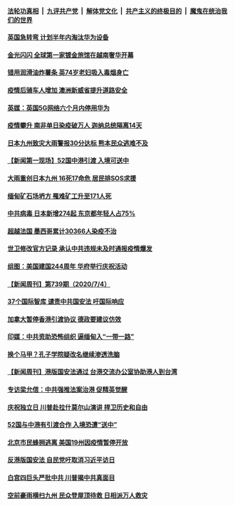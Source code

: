 ####  [法轮功真相](../../../../basic/blob/master/README.md?t=07060331) &nbsp;|&nbsp; [九评共产党](../../../../9ping.md/blob/master/README.md?t=07060331) &nbsp;|&nbsp; [解体党文化](../../../../jtdwh.md/blob/master/README.md?t=07060331)  &nbsp;|&nbsp; [共产主义的终极目的](../../../../gczydzjmd.md/blob/master/README.md?t=07060331) &nbsp;|&nbsp; [魔鬼在统治我们的世界](../../../../mgztzwmdsj.md/blob/master/README.md?t=07060331) 

#### [英国急转弯 计划半年内淘汰华为设备](../pages/prog202/a102886668.md?t=07060331) 


#### [金光闪闪 全球第一家镀金旅馆在越南奢华开幕](../pages/prog202/a102886532.md?t=07060331) 

#### [错用润滑油炸薯条 英74岁老妇吸入毒烟身亡](../pages/prog202/a102886596.md?t=07060331) 

#### [疫情后骑车人增加 澳洲新威省提升道路安全](../pages/prog202/a102886643.md?t=07060331) 

#### [英媒：英国5G网络六个月内停用华为](../pages/prog202/a102886625.md?t=07060331) 

#### [疫情攀升 南非单日染疫破万人 迦纳总统隔离14天](../pages/prog202/a102886526.md?t=07060331) 

#### [日本九州致灾大雨警报30分达标  熊本民众逃难不及](../pages/prog202/a102886506.md?t=07060331) 

#### [【新闻第一现场】52国中港引渡 入境可送中](../pages/prog202/a102886487.md?t=07060331) 

#### [大雨重创日本九州 16死17命危 居民排SOS求援](../pages/prog202/a102886446.md?t=07060331) 

#### [缅甸矿石场坍方 罹难矿工升至171人死](../pages/prog202/a102886423.md?t=07060331) 

#### [中共病毒 日本新增274起 东京都年轻人占75%](../pages/prog202/a102886397.md?t=07060331) 

#### [超越法国 墨西哥累计30366人染疫不治](../pages/prog202/a102886387.md?t=07060331) 

#### [世卫修改官方记录 承认中共违规未及时通报疫情爆发](../pages/prog202/a102886156.md?t=07060331) 

#### [组图：美国建国244周年 华府举行庆祝活动](../pages/prog202/a102886328.md?t=07060331) 

#### [【新闻周刊】第739期（2020/7/4）](../pages/prog202/a102886299.md?t=07060331) 


#### [37个国际智库 谴责中共国安法 吁国际响应](../pages/prog202/a102886250.md?t=07060331) 

#### [加拿大暂停香港引渡协议 德政要建议仿效](../pages/prog202/a102886248.md?t=07060331) 

#### [印媒：中共资助恐怖组织 逼缅甸入“一带一路”](../pages/prog202/a102886244.md?t=07060331) 

#### [换个马甲？孔子学院疑改名继续渗透洗脑](../pages/prog202/a102886220.md?t=07060331) 

#### [【新闻周刊】港版国安法通过 台港交流办公室协助港人到台湾](../pages/prog202/a102886201.md?t=07060331) 

#### [专访梁允信：中共强推法案治港 促精英觉醒](../pages/prog202/a102886194.md?t=07060331) 


#### [庆祝独立日 川普赴拉什莫尔山演讲 捍卫历史和自由](../pages/prog202/a102885943.md?t=07060331) 

#### [52国与中港有引渡合作 入境恐遭“送中”](../pages/prog202/a102886077.md?t=07060331) 

#### [北京市民蜂拥逃离 美国19州因疫情暂停开放](../pages/prog202/a102886095.md?t=07060331) 

#### [反港版国安法 自民党吁取消习近平访日](../pages/prog202/a102886079.md?t=07060331) 

#### [白宫四巨头严批中共 川普揭中共真面目](../pages/prog202/a102885894.md?t=07060331) 

#### [空前豪雨横扫九州 民众登屋顶待救 日相派万人救灾](../pages/prog202/a102885798.md?t=07060331) 

